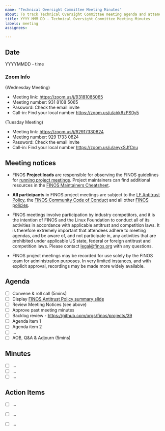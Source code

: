 ```yaml
---
name: "Technical Oversight Committee Meeting Minutes"
about: To track Technical Oversight Committee meeting agenda and attendance
title: YYYY MMM DD - Technical Oversight Committee Meeting Minutes
labels: meeting
assignees: 

---
```


 ## Date
YYYYMMDD - time

### Zoom Info
(Wednesday Meeting)
- Meeting link: https://zoom.us/j/93181085065
- Meeting number: 931 8108 5065
- Password: Check the email invite
- Call-in: Find your local number https://zoom.us/u/abk6zPS0y5

(Tuesday Meeting)
- Meeting link: https://zoom.us/j/92917330824
- Meeting number: 929 1733 0824
- Password: Check the email invite
- Call-in: Find your local number https://zoom.us/u/aeyxSJfCnu

## Meeting notices
- FINOS **Project leads** are responsible for observing the FINOS guidelines for [running project meetings](https://community.finos.org/docs/governance/meeting-procedures/). Project maintainers can find additional resources in the [FINOS Maintainers Cheatsheet](https://community.finos.org/docs/finos-maintainers-cheatsheet).

- **All participants** in FINOS project meetings are subject to the [LF Antitrust Policy](https://www.linuxfoundation.org/antitrust-policy/), the [FINOS Community Code of Conduct](https://community.finos.org/docs/governance/code-of-conduct) and all other [FINOS policies](https://community.finos.org/docs/governance/#policies). 

- FINOS meetings involve participation by industry competitors, and it is the intention of FINOS and the Linux Foundation to conduct all of its activities in accordance with applicable antitrust and competition laws. It is therefore extremely important that attendees adhere to meeting agendas, and be aware of, and not participate in, any activities that are prohibited under applicable US state, federal or foreign antitrust and competition laws. Please contact legal@finos.org with any questions.

- FINOS project meetings may be recorded for use solely by the FINOS team for administration purposes. In very limited instances, and with explicit approval, recordings may be made more widely available.

## Agenda
- [ ] Convene & roll call (5mins)
- [ ] Display [FINOS Antitrust Policy summary slide](https://community.finos.org/Compliance-Slides/Antitrust-Compliance-Slide.pdf) 
- [ ] Review Meeting Notices (see above)
- [ ] Approve past meeting minutes
- [ ] Backlog review - https://github.com/orgs/finos/projects/39
- [ ] Agenda item 1
- [ ] Agenda item 2
- [ ] ...
- [ ] AOB, Q&A & Adjourn (5mins)

## Minutes
- [ ] ...
- [ ] ...
- [ ] ...

## Action Items
- [ ] ...
- [ ] ...
- [ ] ...

